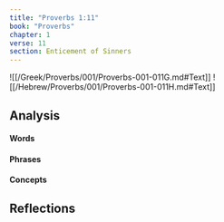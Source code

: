 ```yaml
---
title: "Proverbs 1:11"
book: "Proverbs"
chapter: 1
verse: 11
section: Enticement of Sinners
---
```

![[/Greek/Proverbs/001/Proverbs-001-011G.md#Text]]
![[/Hebrew/Proverbs/001/Proverbs-001-011H.md#Text]]

## Analysis

#### Words

#### Phrases

#### Concepts

## Reflections
